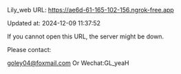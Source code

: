 Lily_web URL: https://ae6d-61-165-102-156.ngrok-free.app

Updated at: 2024-12-09 11:37:52

If you cannot open this URL, the server might be down.

Please contact: 

goley04@foxmail.com Or Wechat:GL_yeaH